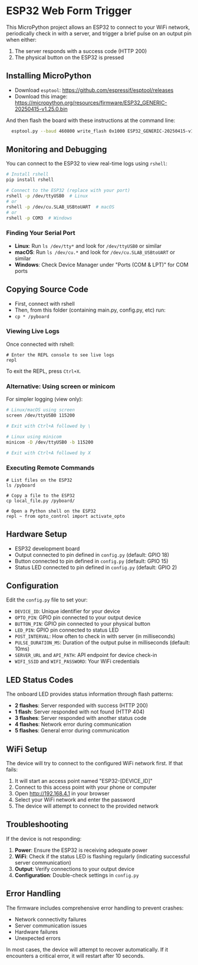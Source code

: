 # ESP32 Web Form Trigger

This MicroPython project allows an ESP32 to connect to your WiFi network, periodically check in with a server, and trigger a brief pulse on an output pin when either:

1. The server responds with a success code (HTTP 200)
2. The physical button on the ESP32 is pressed

## Installing MicroPython

- Download `esptool`: https://github.com/espressif/esptool/releases
- Download this image: https://micropython.org/resources/firmware/ESP32_GENERIC-20250415-v1.25.0.bin

And then flash the board with these instructions at the command line:

```bash
  esptool.py --baud 460800 write_flash 0x1000 ESP32_GENERIC-20250415-v1.25.0.bin
```

## Monitoring and Debugging

You can connect to the ESP32 to view real-time logs using `rshell`:

```bash
# Install rshell
pip install rshell

# Connect to the ESP32 (replace with your port)
rshell -p /dev/ttyUSB0  # Linux
# or
rshell -p /dev/cu.SLAB_USBtoUART  # macOS
# or
rshell -p COM3  # Windows
```

### Finding Your Serial Port

- **Linux**: Run `ls /dev/tty*` and look for `/dev/ttyUSB0` or similar
- **macOS**: Run `ls /dev/cu.*` and look for `/dev/cu.SLAB_USBtoUART` or similar
- **Windows**: Check Device Manager under "Ports (COM & LPT)" for COM ports

## Copying Source Code

- First, connect with rshell
- Then, from this folder (containing main.py, config.py, etc) run:
- `cp * /pyboard`

### Viewing Live Logs

Once connected with rshell:

```
# Enter the REPL console to see live logs
repl
```

To exit the REPL, press `Ctrl+X`.

### Alternative: Using screen or minicom

For simpler logging (view only):

```bash
# Linux/macOS using screen
screen /dev/ttyUSB0 115200

# Exit with Ctrl+A followed by \
```

```bash
# Linux using minicom
minicom -D /dev/ttyUSB0 -b 115200

# Exit with Ctrl+A followed by X
```

### Executing Remote Commands

```
# List files on the ESP32
ls /pyboard

# Copy a file to the ESP32
cp local_file.py /pyboard/

# Open a Python shell on the ESP32
repl ~ from opto_control import activate_opto
```

## Hardware Setup

- ESP32 development board
- Output connected to pin defined in `config.py` (default: GPIO 18)
- Button connected to pin defined in `config.py` (default: GPIO 15)
- Status LED connected to pin defined in `config.py` (default: GPIO 2)

## Configuration

Edit the `config.py` file to set your:

- `DEVICE_ID`: Unique identifier for your device
- `OPTO_PIN`: GPIO pin connected to your output device
- `BUTTON_PIN`: GPIO pin connected to your physical button
- `LED_PIN`: GPIO pin connected to status LED
- `POST_INTERVAL`: How often to check in with server (in milliseconds)
- `PULSE_DURATION_MS`: Duration of the output pulse in milliseconds (default: 10ms)
- `SERVER_URL` and `API_PATH`: API endpoint for device check-in
- `WIFI_SSID` and `WIFI_PASSWORD`: Your WiFi credentials

## LED Status Codes

The onboard LED provides status information through flash patterns:

- **2 flashes**: Server responded with success (HTTP 200)
- **1 flash**: Server responded with not found (HTTP 404)
- **3 flashes**: Server responded with another status code
- **4 flashes**: Network error during communication
- **5 flashes**: General error during communication

## WiFi Setup

The device will try to connect to the configured WiFi network first. If that fails:

1. It will start an access point named "ESP32-[DEVICE_ID]"
2. Connect to this access point with your phone or computer
3. Open http://192.168.4.1 in your browser
4. Select your WiFi network and enter the password
5. The device will attempt to connect to the provided network

## Troubleshooting

If the device is not responding:

1. **Power**: Ensure the ESP32 is receiving adequate power
2. **WiFi**: Check if the status LED is flashing regularly (indicating successful server communication)
3. **Output**: Verify connections to your output device
4. **Configuration**: Double-check settings in `config.py`

## Error Handling

The firmware includes comprehensive error handling to prevent crashes:

- Network connectivity failures
- Server communication issues
- Hardware failures
- Unexpected errors

In most cases, the device will attempt to recover automatically. If it encounters a critical error, it will restart after 10 seconds.
